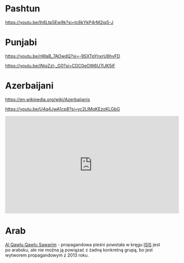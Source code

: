 # Pashtun

https://youtu.be/lh6Ltp5Ew9k?si=tc6kYkP4rM2iqS-J

# Punjabi

https://youtu.be/nWaB_7AOwdQ?si=-9SXTpYnxrU6hvFD

https://youtu.be/iNiqZzl-_G0?si=CDC0eOW6U7lJK5iF

# Azerbaijani

https://en.wikipedia.org/wiki/Azerbaijanis

https://youtu.be/U4q4JwA1cp8?si=yc2LIMqKEzoKLGbG

<iframe width="560" height="315" src="https://www.youtube.com/embed/U4q4JwA1cp8?si=XVS7QYQhhH9FoHy3" title="YouTube video player" frameborder="0" allow="accelerometer; autoplay; clipboard-write; encrypted-media; gyroscope; picture-in-picture; web-share" referrerpolicy="strict-origin-when-cross-origin" allowfullscreen></iframe>

# Arab

[Al Qawlu Qawlu Sawarim](https://youtu.be/hJU2A8qtHAI?si=WHsdYug7FRcTkmWq) - propagandowa pieśni powstała w kręgu [ISIS](https://en.wikipedia.org/wiki/Islamic_State) jest po arabsku, ale nie można ją powiązać z żadną konkretną grupą, bo jest wytworem propagandowym z 2013 roku.